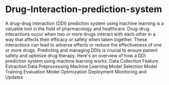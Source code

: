 # Drug-Interaction-prediction-system

A drug-drug interaction (DDI) prediction system using machine learning is a valuable tool in the field of pharmacology and healthcare. Drug-drug interactions occur when two or more drugs interact with each other in a way that affects their efficacy or safety when taken together. These interactions can lead to adverse effects or reduce the effectiveness of one or more drugs. Predicting and managing DDIs is crucial to ensure patient safety and optimize drug therapy. Here's an overview of how a DDI prediction system using machine learning works: Data Collection Feature Extraction Data Preprocessing Machine Learning Model Selection Model Training Evaluation Model Optimization Deployment Monitoring and Updates
